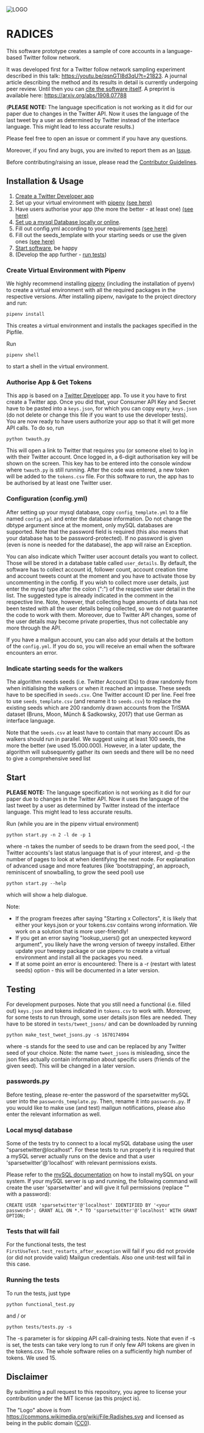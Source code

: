![LOGO](https://upload.wikimedia.org/wikipedia/commons/thumb/4/48/Radishes.svg/173px-Radishes.svg.png)

# RADICES

This software prototype creates a sample of core accounts in a language-based Twitter follow network.

It was developed first for a Twitter follow network sampling experiment described in this talk: https://youtu.be/qsnGTl8d3qU?t=21823. A journal article describing the method and its results in detail is currently undergoing peer review. Until then you can [cite the software itself](https://doi.org/10.6084/m9.figshare.8864777). A preprint is available here: https://arxiv.org/abs/1908.07788

(**PLEASE NOTE:** The language specification is not working as it did for our paper due to changes in the Twitter API. Now it uses the language of the last tweet by a user as determined by Twitter instead of the interface language. This might lead to less accurate results.)

Please feel free to open an issue or comment if you have any questions.

Moreover, if you find any bugs, you are invited to report them as an [Issue](https://github.com/FlxVctr/SparseTwitter/issues).

Before contributing/raising an issue, please read the [Contributor Guidelines](CONTRIBUTING.md).

## Installation & Usage
1. [Create a Twitter Developer app](https://developer.twitter.com/en/docs/basics/getting-started)
2. Set up your virtual environment with [pipenv](https://pipenv.readthedocs.io/en/latest/) [(see here)](#Create-Virtual-Environment-with-Pipenv)
3. Have users authorise your app (the more the better - at least one) [(see here)](#authorise-app--get-tokens)
4. [Set up a mysql Database locally or online](https://dev.mysql.com/doc/mysql-getting-started/en/).
5. Fill out config.yml according to your requirements [(see here)](#configuration-configyml)
6. Fill out the seeds_template with your starting seeds or use the given ones [(see here)](#Indicate-starting-seeds-for-the-walkers)
7. [Start software](#Start), be happy
8. (Develop the app further - [run tests](#Testing))

### Create Virtual Environment with Pipenv
We highly recommend installing [pipenv](https://pipenv.readthedocs.io/en/latest) (including the installation of pyenv) to create a virtual environment with all the required packages in the respective versions.
After installing pipenv, navigate to the project directory and run:

```
pipenv install
```
This creates a virtual environment and installs the packages specified in the Pipfile.

Run
```
pipenv shell
```
to start a shell in the virtual environment.

### Authorise App & Get Tokens
This app is based on a [Twitter Developer](https://developer.twitter.com/) app. To use it you have to first create a Twitter app.
Once you did that, your Consumer API Key and Secret have to be pasted into a `keys.json`, for which you can copy `empty_keys.json` (do not delete or change this file if you want to use the developer tests).
You are now ready to have users authorize your app so that it will get more API calls. To do so, run
```
python twauth.py
```
This will open a link to Twitter that requires you (or someone else) to log in with their Twitter account. Once logged in, a 6-digit authorisation key will be shown on the screen. This key has to be entered into the console window where `twauth.py` is still running. After the code was entered, a new token will be added to the `tokens.csv` file. For this software to run, the app has to be authorised by at least one Twitter user.

### Configuration (config.yml)
After setting up your mysql database, copy `config_template.yml` to a file named `config.yml` and enter the database information. Do not change the dbtype argument since at the moment, only mySQL databases are supported.
Note that the password field is required (this also means that your database has to be password-protected). If no password is given (even is none is needed for the database), the app will raise an Exception.

You can also indicate which Twitter user account details you want to collect. Those will be stored in a database table called `user_details`. By default, the software has to collect account id, follower count, account creation time and account tweets count at the moment and you have to activate those by uncommenting in the config. If you wish to collect more user details, just enter the mysql type after the colon (":") of the respective user detail in the list. The suggested type is already indicated in the comment in the respective line. Note, however, that collecting huge amounts of data has not been tested with all the user details being collected, so we do not guarantee the code to work with them. Moreover, due to Twitter API changes, some of the user details may become private properties, thus not collectable any more through the API.

If you have a mailgun account, you can also add your details at the bottom of the `config.yml`. If you do so, you will receive an email when the software encounters an error.

### Indicate starting seeds for the walkers
The algorithm needs seeds (i.e. Twitter Account IDs) to draw randomly from when initialising the walkers or when it reached an impasse. These seeds have to be specified in `seeds.csv`. One Twitter account ID per line. Feel free to use `seeds_template.csv` (and rename it to `seeds.csv`) to replace the existing seeds which are 200 randomly drawn accounts from the TrISMA dataset (Bruns, Moon, Münch & Sadkowsky, 2017) that use German as interface language.

Note that the `seeds.csv` at least have to contain that many account IDs as walkers should run in parallel. We suggest using at least 100 seeds, the more the better (we used 15.000.000). However, in a later update, the algorithm will subsequently gather its own seeds and there will be no need to give a comprehensive seed list

## Start

**PLEASE NOTE:** The language specification is not working as it did for our paper due to changes in the Twitter API. Now it uses the language of the last tweet by a user as determined by Twitter instead of the interface language. This might lead to less accurate results.

Run (while you are in the pipenv virtual environment)
```
python start.py -n 2 -l de -p 1
```
where -n takes the number of seeds to be drawn from the seed pool, -l the Twitter accounts's last status language that is of your interest, and -p the number of pages to look at when identifying the next node. For explanation of advanced usage and more features (like 'bootstrapping', an approach, reminiscent of snowballing, to grow the seed pool) use

```
python start.py --help
```
which will show a help dialogue.

Note:
- If the program freezes after saying "Starting x Collectors", it is likely that either your keys.json or your tokens.csv contains wrong information. We work on a solution that is more user-friendly!
- If you get an error saying "lookup_users() got an unexpected keyword argument", you likely have the wrong version of tweepy installed. Either update your tweepy package or use pipenv to create a virtual environment and install all the packages you need.
- If at some point an error is encountered: There is a -r (restart with latest seeds) option - this will be documented in a later version.


## Testing

For development purposes. Note that you still need a functional (i.e. filled out) `keys.json` and tokens indicated in `tokens.csv` to work with.
Moreover, for some tests to run through, some user details json files are needed. They have to be stored in `tests/tweet_jsons/` and can be downloaded by running
```
python make_test_tweet_jsons.py -s 1670174994
```
where -s stands for the seed to use and can be replaced by any Twitter seed of your choice.
Note: the name `tweet_jsons` is misleading, since the json files actually contain information about specific users (friends of the given seed). This will be changed in a later version.

### passwords.py
Before testing, please re-enter the password of the sparsetwitter mySQL user into the `passwords_template.py`. Then, rename it into `passwords.py`. If you would like to make use (and test) mailgun notifications, please also enter the relevant information as well.

### Local mysql database
Some of the tests try to connect to a local mySQL database using the user "sparsetwitter@localhost". For these tests to run properly it is required that a mySQL server actually runs on the device and that a user 'sparsetwitter'@'localhost' with relevant permissions exists.

Please refer to the [mySQL documentation](https://dev.mysql.com/doc/mysql-installation-excerpt/5.5/en/installing.html) on how to install mySQL on your system. If your mySQL server is up and running, the following command will create the user 'sparsetwitter' and will give it full permissions (replace "<your password>" with a password):

```
CREATE USER 'sparsetwitter'@'localhost' IDENTIFIED BY '<your password>'; GRANT ALL ON *.* TO 'sparsetwitter'@'localhost' WITH GRANT OPTION;
```

### Tests that will fail
For the functional tests, the test `FirstUseTest.test_restarts_after_exception` will fail if you did not provide (or did not provide valid) Mailgun credentials. Also one unit-test will fail in this case.

### Running the tests
To run the tests, just type

```
python functional_test.py
```

and / or

```
python tests/tests.py -s
```
The -s parameter is for skipping API call-draining tests. Note that even if -s is set, the tests can take very long to run if only few API tokens are given in the tokens.csv. The whole software relies on a sufficiently high number of tokens. We used 15.

## Disclaimer
By submitting a pull request to this repository, you agree to license your contribution under the MIT license (as this project is).

The "Logo" above is from https://commons.wikimedia.org/wiki/File:Radishes.svg and licensed as being in the public domain ([CC0](https://creativecommons.org/publicdomain/zero/1.0/deed.en)).

